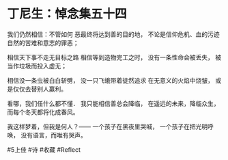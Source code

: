 # 丁尼生：悼念集五十四
我们仍然相信：不管如何
恶最终将达到善的目的地，
不论是信仰危机、血的污迹
自然的苦难和意志的罪恶；

相信天下事不走无目标之路
相信等到造物完工之时，
没有一条性命会被丢失，
被当作垃圾而投入虚无；

相信没一条虫被白白斩劈，
没一只飞蛾带着徒然追求
在无意义的火焰中烧皱，
或是仅仅去替别人赢利。

看哪，我们任什么都不懂．
我只能相信善总会降临，
在遥远的未来，降临众生，
而每个冬天都将化成春风。

我这样梦着，但我是何人？——
一个孩子在黑夜里哭喊，
一个孩子在把光明呼唤，
没有语言，而唯有哭声。

#5上佳 #诗 #收藏 #Reflect